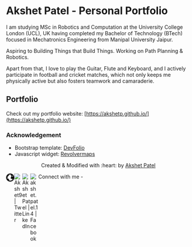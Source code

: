 # Akshet Patel - Personal Portfolio

I am studying MSc in Robotics and Computation at the University College London (UCL), UK having completed my Bachelor of Technology (BTech) focused in Mechatronics Engineering from Manipal University Jaipur.

Aspiring to Building Things that Build Things. Working on Path Planning & Robotics.

Apart from that, I love to play the Guitar, Flute and Keyboard, and I actively participate in football and cricket matches, which not only keeps me physically active but also fosters teamwork and camaraderie.

## Portfolio

Check out my portfolio website: [https://akshetp.github.io/](https://akshetp.github.io/)

### Acknowledgement
- Bootstrap template: [DevFolio](https://bootstrapmade.com/devfolio-bootstrap-portfolio-html-template/)
- Javascript widget: [Revolvermaps](https://www.revolvermaps.com/)

<p align='center'>Created & Modified with :heart: by <a href="https://www.linkedin.com/in/akshetpatel/">Akshet Patel</a></p>


Connect with me - 
[<img align="left" alt="akshetp.github.io" width="22px" src="https://raw.githubusercontent.com/iconic/open-iconic/master/svg/globe.svg" />][website]
[<img align="left" alt="Akshet9 | Twitter" width="22px" src="https://cdn.jsdelivr.net/npm/simple-icons@v3/icons/twitter.svg" />][twitter]
[<img align="left" alt="Akshet Patel | LinkedIn" width="22px" src="https://cdn.jsdelivr.net/npm/simple-icons@v3/icons/linkedin.svg" />][linkedin]
[<img align="left" alt="akshet.patel.14 | Facebook" width="22px" src="https://cdn.jsdelivr.net/npm/simple-icons@v3/icons/facebook.svg" />][facebook]

[website]: https://akshetp.github.io/
[twitter]: https://twitter.com/Akshet9
[linkedin]: https://linkedin.com/in/akshetpatel
[facebook]: https://www.facebook.com/akshet.patel.14/
